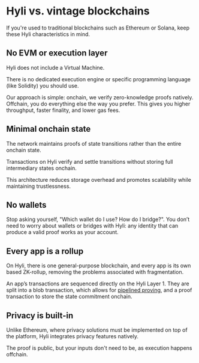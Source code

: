 # Hyli vs. vintage blockchains

If you're used to traditional blockchains such as Ethereum or Solana, keep these Hyli characteristics in mind.

## No EVM or execution layer

Hyli does not include a Virtual Machine.

There is no dedicated execution engine or specific programming language (like Solidity) you should use.

Our approach is simple: onchain, we verify zero-knowledge proofs natively. Offchain, you do everything else the way you prefer. This gives you higher throughput, faster finality, and lower gas fees.

## Minimal onchain state

The network maintains proofs of state transitions rather than the entire onchain state.

Transactions on Hyli verify and settle transitions without storing full intermediary states onchain.

This architecture reduces storage overhead and promotes scalability while maintaining trustlessness.

## No wallets

Stop asking yourself, "Which wallet do I use? How do I bridge?". You don’t need to worry about wallets or bridges with Hyli: any identity that can produce a valid proof works as your account.

## Every app is a rollup

On Hyli, there is one general-purpose blockchain, and every app is its own based ZK-rollup, removing the problems associated with fragmentation.

An app’s transactions are sequenced directly on the Hyli Layer 1. They are split into a blob transaction, which allows for [pipelined proving](../concepts/pipelined-proving.md), and a proof transaction to store the state commitment onchain.

## Privacy is built-in

Unlike Ethereum, where privacy solutions must be implemented on top of the platform, Hyli integrates privacy features natively.

The proof is public, but your inputs don't need to be, as execution happens offchain.

